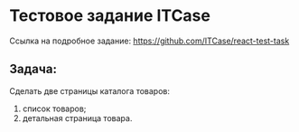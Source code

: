 # Тестовое задание ITCase

Ссылка на подробное задание: https://github.com/ITCase/react-test-task

## Задача:

Сделать две страницы каталога товаров:

1. список товаров;
2. детальная страница товара.
